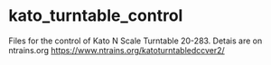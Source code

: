 # kato_turntable_control
Files for the control of Kato N Scale Turntable 20-283.
Detais are on ntrains.org https://www.ntrains.org/katoturntabledccver2/
